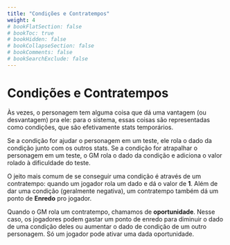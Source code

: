 ```yaml
---
title: "Condições e Contratempos"
weight: 4
# bookFlatSection: false
# bookToc: true
# bookHidden: false
# bookCollapseSection: false
# bookComments: false
# bookSearchExclude: false
---
```


# Condições e Contratempos

Às vezes, o personagem tem alguma coisa que dá uma vantagem (ou desvantagem) pra ele: para o sistema, essas coisas são representadas como condições, que são efetivamente stats temporários.

Se a condição for ajudar o personagem em um teste, ele rola o dado da condição junto com os outros stats. Se a condição for atrapalhar o personagem em um teste, o GM rola o dado da condição e adiciona o valor rolado à dificuldade do teste. 

O jeito mais comum de se conseguir uma condição é através de um contratempo: quando um jogador rola um dado e dá o valor de **1**. Além de dar uma condição (geralmente negativa), um contratempo também dá um ponto de **Enredo** pro jogador.

Quando o GM rola um contratempo, chamamos de **oportunidade**. Nesse caso, os jogadores podem gastar um ponto de enredo para diminuir o dado de uma condição deles ou aumentar o dado de condição de um outro personagem. Só um jogador pode ativar uma dada oportunidade.